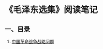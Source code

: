 # 《毛泽东选集》阅读笔记

## 一、目录
1. <a href='https://github.com/MMingLeung/Selected_of_Chairman_Mao/blob/master/%E4%B8%AD%E5%9B%BD%E9%9D%A9%E5%91%BD%E6%88%98%E4%BA%89%E7%9A%84%E6%88%98%E7%95%A5%E9%97%AE%E9%A2%98.md#%E4%B8%AD%E5%9B%BD%E9%9D%A9%E5%91%BD%E6%88%98%E4%BA%89%E7%9A%84%E6%88%98%E7%95%A5%E9%97%AE%E9%A2%98'>中国革命战争战略问题</a>

   ​

